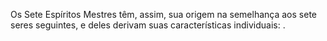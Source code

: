 ﻿Os Sete Espíritos Mestres têm, assim, sua origem na semelhança aos sete seres seguintes, e deles derivam suas características individuais: .